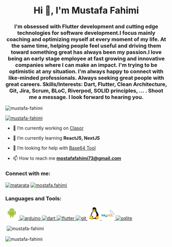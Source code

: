 <h1 align="center">Hi 👋, I'm Mustafa Fahimi</h1>
<h3 align="center">I'm obsessed with Flutter development and cutting edge technologies for software development.I focus mainly coaching and optimizing myself at every moment of my life. At the same time, helping people feel useful and driving them toward something great has always been my passion.I love being an early stage employee at fast growing and innovative companies where I can make an impact. I'm trying to be optimistic at any situation. I'm always happy to connect with like-minded professionals. Always seeking great people with great careers. Skills/Interests: Dart, Flutter, Clean Architecture, Git, Jira, Scrum, BLoC, Riverpod, SOLID principles, ... . Shoot me a message. I look forward to hearing you.</h3>

<p align="left"> <img src="https://komarev.com/ghpvc/?username=mustafa-fahimi&label=Profile%20views&color=0e75b6&style=flat" alt="mustafa-fahimi" /> </p>

<p align="left"> <a href="https://github.com/ryo-ma/github-profile-trophy"><img src="https://github-profile-trophy.vercel.app/?username=mustafa-fahimi" alt="mustafa-fahimi" /></a> </p>

- 🔭 I’m currently working on [Clasor](http://clasor.pod.ir)

- 🌱 I’m currently learning **ReactJS, NextJS**

- 🤝 I’m looking for help with [Base64 Tool](https://github.com/mustafa-fahimi/base64_tool)

- 📫 How to reach me **mostafafahimi73@gmail.com**

<h3 align="left">Connect with me:</h3>
<p align="left">
<a href="https://linkedin.com/in/matarata" target="blank"><img align="center" src="https://raw.githubusercontent.com/rahuldkjain/github-profile-readme-generator/master/src/images/icons/Social/linked-in-alt.svg" alt="matarata" height="30" width="40" /></a>
<a href="https://instagram.com/mostafa.fahimi" target="blank"><img align="center" src="https://raw.githubusercontent.com/rahuldkjain/github-profile-readme-generator/master/src/images/icons/Social/instagram.svg" alt="mostafa.fahimi" height="30" width="40" /></a>
</p>

<h3 align="left">Languages and Tools:</h3>
<p align="left"> <a href="https://developer.android.com" target="_blank" rel="noreferrer"> <img src="https://raw.githubusercontent.com/devicons/devicon/master/icons/android/android-original-wordmark.svg" alt="android" width="40" height="40"/> </a> <a href="https://www.arduino.cc/" target="_blank" rel="noreferrer"> <img src="https://cdn.worldvectorlogo.com/logos/arduino-1.svg" alt="arduino" width="40" height="40"/> </a> <a href="https://dart.dev" target="_blank" rel="noreferrer"> <img src="https://www.vectorlogo.zone/logos/dartlang/dartlang-icon.svg" alt="dart" width="40" height="40"/> </a> <a href="https://flutter.dev" target="_blank" rel="noreferrer"> <img src="https://www.vectorlogo.zone/logos/flutterio/flutterio-icon.svg" alt="flutter" width="40" height="40"/> </a> <a href="https://git-scm.com/" target="_blank" rel="noreferrer"> <img src="https://www.vectorlogo.zone/logos/git-scm/git-scm-icon.svg" alt="git" width="40" height="40"/> </a> <a href="https://www.linux.org/" target="_blank" rel="noreferrer"> <img src="https://raw.githubusercontent.com/devicons/devicon/master/icons/linux/linux-original.svg" alt="linux" width="40" height="40"/> </a> <a href="https://www.mysql.com/" target="_blank" rel="noreferrer"> <img src="https://raw.githubusercontent.com/devicons/devicon/master/icons/mysql/mysql-original-wordmark.svg" alt="mysql" width="40" height="40"/> </a> <a href="https://www.sqlite.org/" target="_blank" rel="noreferrer"> <img src="https://www.vectorlogo.zone/logos/sqlite/sqlite-icon.svg" alt="sqlite" width="40" height="40"/> </a> </p>

<p>&nbsp;<img align="center" src="https://github-readme-stats.vercel.app/api?username=mustafa-fahimi&show_icons=true&locale=en" alt="mustafa-fahimi" /></p>

<p><img align="center" src="https://github-readme-streak-stats.herokuapp.com/?user=mustafa-fahimi&" alt="mustafa-fahimi" /></p>
